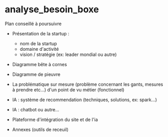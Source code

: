 # analyse_besoin_boxe
Plan conseillé à poursuivre 

- Présentation de la startup : 
    - nom de la startup
    - domaine d'activité
    - vision / stratégie (ex: leader mondial ou autre)

- Diagramme bête à cornes
- Diagramme de pieuvre
- La problématique sur mesure (problème concernant les gants, mesures à prendre etc...) d'un point de vu métier (fonctionnel)
- IA : système de recommendation (techniques, solutions, ex: spark...)
- IA : chatbot ou autre...
- Plateforme d'intégration du site et de l'ia
- Annexes (outils de receuil)